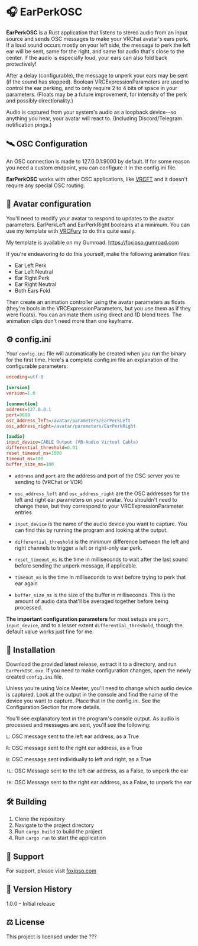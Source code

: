 # 🎧 EarPerkOSC

**EarPerkOSC** is a Rust application that listens to stereo audio from an input source and sends OSC messages to 
make your VRChat avatar's ears perk. If a loud sound occurs mostly on your left side, the message to perk the left ear
will be sent, same for the right, and same for audio that's close to the center. If the audio is especially loud, your ears
can also fold back protectively!

After a delay (configurable), the message to unperk your ears may be sent (if the sound has stopped). Boolean VRCExpressionParameters are used to 
control the ear perking, and to only require 2 to 4 bits of space in your parameters. 
(Floats may be a future improvement, for intensity of the perk and possibly directionality.)

Audio is captured from your system's audio as a loopback device--so anything you hear, your avatar will react to. (Including Discord/Telegram
notification pings.)

## 🛰️ OSC Configuration 

An OSC connection is made to 127.0.0.1:9000 by default. If for some reason you need a custom endpoint, you can configure it in the config.ini file.

**EarPerkOSC** works with other OSC applications, like [VRCFT](https://github.com/benaclejames/VRCFaceTracking) and it doesn't require any special OSC routing.

## 🦊 Avatar configuration

You'll need to modify your avatar to respond to updates to the avatar parameters. EarPerkLeft and EarPerkRight booleans
at a minimum. You can use my template with [VRCFury](https://vrcfury.com/) to do this quite easily.

My template is available on my Gumroad: https://foxipso.gumroad.com

If you're endeavoring to do this yourself, make the following animation files:

* Ear Left Perk
* Ear Left Neutral
* Ear Right Perk
* Ear Right Neutral
* Both Ears Fold

Then create an animation controller using the avatar parameters as floats (they're bools in the VRCExpressionParameters, but you use them as if they were floats).
You can animate them using direct and 1D blend trees. The animation clips don't need more than one keyframe.

## ⚙️ config.ini

Your `config.ini` file will automatically be created when you run the binary for the first time.
Here's a complete config.ini file an explanation of the configurable parameters:

```ini
encoding=utf-8

[version]
version=1.0

[connection]
address=127.0.0.1
port=9000
osc_address_left=/avatar/parameters/EarPerkLeft
osc_address_right=/avatar/parameters/EarPerkRight

[audio]
input_device=CABLE Output (VB-Audio Virtual Cable)
differential_threshold=0.01
reset_timeout_ms=1000
timeout_ms=100
buffer_size_ms=100
```

* `address` and `port` are the address and port of the OSC server you're sending to (VRChat or VOR)

* `osc_address_left` and `osc_address_right` are the OSC addresses for the left and right ear parameters on your avatar. You shouldn't need to change these, but they correspond to your VRCExpressionParameter entries
*  `input_device` is the name of the audio device you want to capture. You can find this by running the program and looking at the output.
* `differential_threshold` is the minimum difference between the left and right channels to trigger a left or right-only ear perk.
* `reset_timeout_ms` is the time in milliseconds to wait after the last sound before sending the unperk message, if applicable.
* `timeout_ms` is the time in milliseconds to wait before trying to perk that ear again
* `buffer_size_ms` is the size of the buffer in milliseconds. This is the amount of audio data that'll be averaged together before being processed.

**The important configuration parameters** for most setups are `port`, `input_device`, and to a lesser extent `differential_threshold`, though
the default value works just fine for me.


## 💾 Installation

Download the provided latest release, extract it to a directory, and run `EarPerkOSC.exe`. If you need to make
configuration changes, open the newly created `config.ini` file. 

Unless you're using Voice Meeter, you'll need to change which audio device is captured. 
Look at the output in the console and find the name of the device you want to capture. Place
that in the config.ini. See the Configuration Section for more details.

You'll see explanatory text in the program's console output. As audio is processed and messages are sent, you'll see the following:

`L`: OSC message sent to the left ear address, as a True 

`R`: OSC message sent to the right ear address, as a True

`B`: OSC message sent individually to left and right, as a True

`!L`: OSC Message sent to the left ear address, as a False, to unperk the ear

`!R`: OSC Message sent to the right ear address, as a False, to unperk the ear


## 🛠️ Building 

1. Clone the repository
2. Navigate to the project directory
3. Run `cargo build` to build the project
4. Run `cargo run` to start the application

## 🤝 Support

For support, please visit [foxipso.com](http://foxipso.com)

## 📅 Version History 

1.0.0 - Initial release


## ⚖️ License

This project is licensed under the ???
